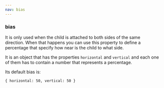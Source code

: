 ```yaml
---
nav: bias
---
```


### bias

It is only used when the child is attached to both sides of the same direction. When that happens you can use this property to define a percentage that specify how near is the child to what side.

It is an object that has the properties `horizontal` and `vertical` and each one of them has to contain a number that represents a percentage.

Its default bias is:

`{ horizontal: 50, vertical: 50 }`
